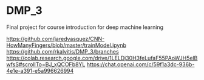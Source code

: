# DMP_3
Final project for course introduction for deep machine learning

https://github.com/jaredvasquez/CNN-HowManyFingers/blob/master/trainModel.ipynb
https://github.com/rkalvitis/DMP_3/branches
https://colab.research.google.com/drive/1LELDj30H3feLufaF55PAoWJH5elBwfsS#scrollTo=BJ_xQCOFb8YL
https://chat.openai.com/c/59f1a3dc-936b-4e1e-a391-e5a996626994


